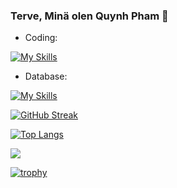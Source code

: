 
### Terve, Minä olen Quynh Pham 👋

- Coding: 

[![My Skills](https://skills.thijs.gg/icons?i=java,python,cpp&theme=light)](https://skills.thijs.gg)

- Database:

[![My Skills](https://skills.thijs.gg/icons?i=mysql,postgres,&theme=light)](https://skills.thijs.gg)

[![GitHub Streak](https://streak-stats.demolab.com/?user=ttqp2812fi&theme=blue-green&border_radius=1&date_format=j%2Fn%5B%2FY%5D)](https://git.io/streak-stats)

[![Top Langs](https://github-readme-stats-sigma-five.vercel.app/api/top-langs/?username=ttqp2812fi&layout=compact)](https://github.com/ttqp2812fi/github-readme-stats)

![](https://komarev.com/ghpvc/?username=ttqp2812fi&color=brightgreen)

[![trophy](https://github-profile-trophy.vercel.app/?username=ttqp2812fi&theme=monokai)](https://github.com/ttqp2812fi/github-profile-trophy)
